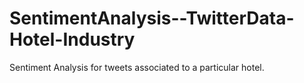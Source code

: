 # SentimentAnalysis--TwitterData-Hotel-Industry
Sentiment Analysis for tweets associated to a particular hotel. 
